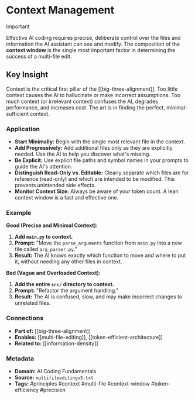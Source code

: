 # Context Management

> [!IMPORTANT]
> Effective AI coding requires precise, deliberate control over the files and information the AI assistant can see and modify. The composition of the **context window** is the single most important factor in determining the success of a multi-file edit.

## Key Insight
Context is the critical first pillar of the [[big-three-alignment]]. Too little context causes the AI to hallucinate or make incorrect assumptions. Too much context (or irrelevant context) confuses the AI, degrades performance, and increases cost. The art is in finding the perfect, minimal-sufficient context.

### Application
-   **Start Minimally:** Begin with the single most relevant file in the context.
-   **Add Progressively:** Add additional files only as they are explicitly needed. Use the AI to help you discover what's missing.
-   **Be Explicit:** Use explicit file paths and symbol names in your prompts to guide the AI's attention.
-   **Distinguish Read-Only vs. Editable:** Clearly separate which files are for reference (read-only) and which are intended to be modified. This prevents unintended side effects.
-   **Monitor Context Size:** Always be aware of your token count. A lean context window is a fast and effective one.

### Example

**Good (Precise and Minimal Context):**
1.  **Add `main.py` to context.**
2.  **Prompt:** "Move the `parse_arguments` function from `main.py` into a new file called `arg_parser.py`."
3.  **Result:** The AI knows exactly which function to move and where to put it, without needing any other files in context.

**Bad (Vague and Overloaded Context):**
1.  **Add the entire `src/` directory to context.**
2.  **Prompt:** "Refactor the argument handling."
3.  **Result:** The AI is confused, slow, and may make incorrect changes to unrelated files.

### Connections
- **Part of:** [[big-three-alignment]]
- **Enables:** [[multi-file-editing]], [[token-efficient-architecture]]
- **Related to:** [[information-density]]

### Metadata
- **Domain:** AI Coding Fundamentals
- **Source:** `multifileeditingv5.txt`
- **Tags:** #principles #context #multi-file #context-window #token-efficiency #precision
